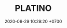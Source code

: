 ---
layout: liga-indigo
permalink: /liga-indigo-norte
categories: logos ligas
date: 2020-08-29 10:29:20 +0700
title: PLATINO
color: black
background: '#5dI2A6'
maincover: /assets/logos/LIGA-INDIGO.png
nivel: PLATINO
grupo: NORTE
rango: 1
gradiente: grRed
background: red
background-h: red
division: PLATINO
ligas: /liga-indigo-norte
rondas: /rondas-norte
mvps: /mvps-norte
pag: LIGA

---
